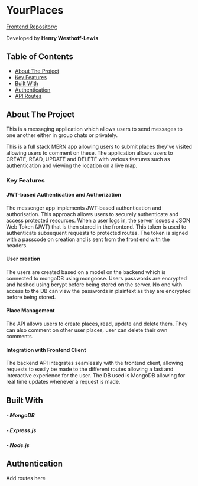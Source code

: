 # YourPlaces

[Frontend Repository:](https://github.com/BulletToothTony/Places-App-Frontend)

Developed by **Henry Westhoff-Lewis**

## Table of Contents

- [About The Project](#about-the-project)
- [Key Features](#key-features)
- [Built With](#built-with)
- [Authentication](#authentication)
- [API Routes](#api-routes)

## About The Project

This is a messaging application which allows users to send messages to one another either in group chats or privately.

This is a full stack MERN app allowing users to submit places they've visited allowing users to comment on these. The application allows users to CREATE, READ, UPDATE and DELETE with various features such as authentication and viewing the location on a live map. 

### Key Features

#### JWT-based Authentication and Authorization
The messenger app implements JWT-based authentication and authorisation. This approach allows users to securely authenticate and access protected resources. When a user logs in, the server issues a JSON Web Token (JWT) that is then stored in the frontend. This token is used to authenticate subsequent requests to protected routes. The token is signed with a passcode on creation and is sent from the front end with the headers.

#### User creation
The users are created based on a model on the backend which is connected to mongoDB using mongoose. Users passwords are encrypted and hashed using bcrypt before being stored on the server. No one with access to the DB can view the passwords in plaintext as they are encrypted before being stored.

#### Place Management
The API allows users to create places, read, update and delete them. They can also comment on other user places, user can delete their own comments.

#### Integration with Frontend Client
The backend API integrates seamlessly with the frontend client, allowing requests to easily be made to the different routes allowing a fast and interactive experience for the user. The DB used is MongoDB allowing for real time updates whenever a request is made.


## Built With

##### - MongoDB
##### - Express.js
##### - Node.js

## Authentication

Add routes here
